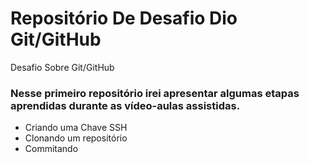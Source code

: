 # Repositório De Desafio Dio Git/GitHub
Desafio Sobre Git/GitHub

### Nesse primeiro repositório irei apresentar algumas etapas aprendidas durante as vídeo-aulas assistidas.

- Criando uma Chave SSH
- Clonando um repositório
- Commitando
